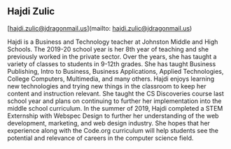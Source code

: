 ## Hajdi Zulic[hajdi.zulic@jdragonmail.us](mailto: hajdi.zulic@jdragonmail.us)Hajdi is a Business and Technology teacher at Johnston Middle and High Schools.  The 2019-20 school year is her 8th year of teaching and she previously worked in the private sector.  Over the years, she has taught a variety of classes to students in 9-12th grades.  She has taught Business Publishing, Intro to Business, Business Applications, Applied Technologies, College Computers, Multimedia, and many others.  Hajdi enjoys learning new technologies and trying new things in the classroom to keep her content and instruction relevant.  She taught the CS Discoveries course last school year and plans on continuing to further her implementation into the middle school curriculum.  In the summer of 2019, Hajdi completed a STEM Externship with Webspec Design to further her understanding of the web development, marketing, and web design industry.  She hopes that her experience along with the Code.org curriculum will help students see the potential and relevance of careers in the computer science field.